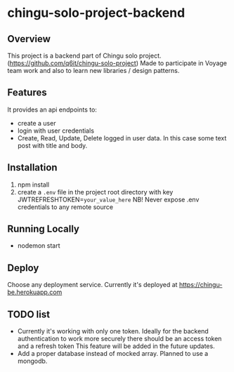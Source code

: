 # chingu-solo-project-backend

## Overview

This project is a backend part of Chingu solo project. (https://github.com/q6it/chingu-solo-project)
Made to participate in Voyage team work and also to learn new libraries / design patterns.

## Features

It provides an api endpoints to:

-   create a user
-   login with user credentials
-   Create, Read, Update, Delete logged in user data. In this case some text post with title and body.

## Installation

1. npm install
2. create a `.env` file in the project root directory with key JWTREFRESHTOKEN=`your_value_here`
   NB! Never expose .env credentials to any remote source

## Running Locally

-   nodemon start

## Deploy

Choose any deployment service. Currently it's deployed at https://chingu-be.herokuapp.com

## TODO list

-   Currently it's working with only one token. Ideally for the backend authentication to work more securely there should be an access token and a refresh token
    This feature will be added in the future updates.
-   Add a proper database instead of mocked array. Planned to use a mongodb.
